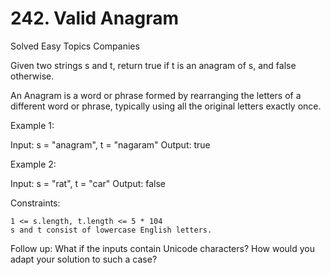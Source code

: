 # 242. Valid Anagram

Solved
Easy
Topics
Companies

Given two strings s and t, return true if t is an anagram of s, and false otherwise.

An Anagram is a word or phrase formed by rearranging the letters of a different word or phrase, typically using all the original letters exactly once.

Example 1:

Input: s = "anagram", t = "nagaram"
Output: true

Example 2:

Input: s = "rat", t = "car"
Output: false

Constraints:

    1 <= s.length, t.length <= 5 * 104
    s and t consist of lowercase English letters.

Follow up: What if the inputs contain Unicode characters? How would you adapt your solution to such a case?
